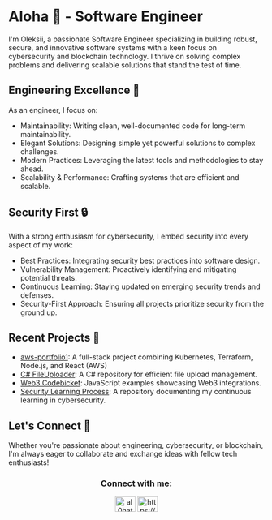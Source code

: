 # Aloha 👋 - Software Engineer

I'm Oleksii, a passionate Software Engineer specializing in building robust, secure, and innovative software systems with a keen focus on cybersecurity and blockchain technology.
I thrive on solving complex problems and delivering scalable solutions that stand the test of time.


## Engineering Excellence 🚀

As an engineer, I focus on:
- Maintainability: Writing clean, well-documented code for long-term maintainability.
- Elegant Solutions: Designing simple yet powerful solutions to complex challenges.
- Modern Practices: Leveraging the latest tools and methodologies to stay ahead.
- Scalability & Performance: Crafting systems that are efficient and scalable.

## Security First 🔒

With a strong enthusiasm for cybersecurity, I embed security into every aspect of my work:

- Best Practices: Integrating security best practices into software design.
- Vulnerability Management: Proactively identifying and mitigating potential threats.
- Continuous Learning: Staying updated on emerging security trends and defenses.
- Security-First Approach: Ensuring all projects prioritize security from the ground up.


## Recent Projects 💼

- <a href="https://github.com/alohamonius/AWS_Portfolio1">aws-portfolio1</a>: A full-stack project combining Kubernetes, Terraform, Node.js, and React (AWS)
- <a href="https://github.com/alohamonius/FileUploader">C# FileUploader</a>: A C# repository for efficient file upload management.
- <a href="https://github.com/alohamonius/codebucket">Web3 Codebicket</a>: JavaScript examples showcasing Web3 integrations.
- <a href="https://github.com/alohamonius/security-journey">Security Learning Process</a>: A repository documenting my continuous learning in cybersecurity.

## Let's Connect 🤝
Whether you're passionate about engineering, cybersecurity, or blockchain, I'm always eager to collaborate and exchange ideas with fellow tech enthusiasts!


<h3 align="center">Connect with me:</h3>
<p align="center">
<a href="https://twitter.com/al0hatech" target="blank"><img align="center" src="https://raw.githubusercontent.com/rahuldkjain/github-profile-readme-generator/master/src/images/icons/Social/twitter.svg" alt="al0hatech" height="30" width="40" /></a>
<a href="https://linkedin.com/in/https://www.linkedin.com/in/oleksii-bichuk-a2698613b/" target="blank"><img align="center" src="https://raw.githubusercontent.com/rahuldkjain/github-profile-readme-generator/master/src/images/icons/Social/linked-in-alt.svg" alt="https://www.linkedin.com/in/oleksii-bichuk-a2698613b/" height="30" width="40" /></a>
</p>
